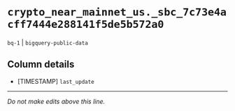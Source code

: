 # `crypto_near_mainnet_us._sbc_7c73e4acff7444e288141f5de5b572a0`
`bq-1` | `bigquery-public-data`

## Column details
* [TIMESTAMP] `last_update`

-------------------------------------------------------------------------------
*Do not make edits above this line.*
